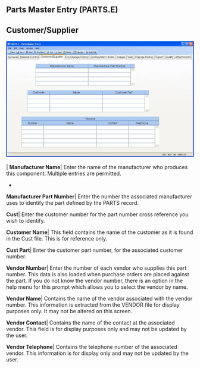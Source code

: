 ## Parts Master Entry (PARTS.E)
<PageHeader />

## Customer/Supplier

![](./PARTS-E-3.jpg)

| **Manufacturer Name**|  Enter the name of the manufacturer who produces this
component. Multiple entries are permitted.

-  
**Manufacturer Part Number**|  Enter the number the associated manufacturer
uses to identify the part defined by the PARTS record.

**Cust**|  Enter the customer number for the part number cross reference you
wish to identify.

**Customer Name**|  This field contains the name of the customer as it is
found in the Cust file. This is for reference only.

**Cust Part**|  Enter the customer part number, for the associated customer
number.

**Vendor Number**|  Enter the number of each vendor who supplies this part
number. This data is also loaded when purchase orders are placed against the
part. If you do not know the vendor number, there is an option in the help
menu for this prompt which allows you to select the vendor by name.

**Vendor Name**|  Contains the name of the vendor associated with the vendor
number. This information is extracted from the VENDOR file for display
purposes only. It may not be altered on this screen.

**Vendor Contact**|  Contains the name of the contact at the associated
vendor. This field is for display purposes only and may not be updated by the
user.

**Vendor Telephone**|  Contains the telephone number of the associated vendor.
This information is for display only and may not be updated by the user.


<badge text= "Version 8.10.57 " vertical="middle" />

<PageFooter />
